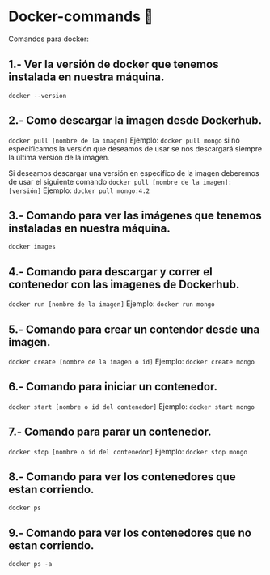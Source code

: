 # Docker-commands :whale:

Comandos para docker:

## 1.- Ver la versión de docker que tenemos instalada en nuestra máquina.
```docker --version```

## 2.- Como descargar la imagen desde Dockerhub.
```docker pull [nombre de la imagen]```
Ejemplo: ```docker pull mongo``` si no especificamos la versión que deseamos de usar se nos descargará siempre la última versión de la imagen.

Si deseamos descargar una versión en específico de la imagen deberemos de usar el siguiente comando ```docker pull [nombre de la imagen]:[versión]```
Ejemplo: ```docker pull mongo:4.2```

## 3.- Comando para ver las imágenes que tenemos instaladas en nuestra máquina.
```docker images```

## 4.- Comando para descargar y correr el contenedor con las imagenes de Dockerhub.
```docker run [nombre de la imagen]``` 
Ejemplo: ```docker run mongo```

## 5.- Comando para crear un contendor desde una imagen.
```docker create [nombre de la imagen o id]``` Ejemplo: ```docker create mongo```

## 6.- Comando para iniciar un contenedor.
```docker start [nombre o id del contenedor]```
Ejemplo: ```docker start mongo```

## 7.- Comando para parar un contenedor.
```docker stop [nombre o id del contenedor]```
Ejemplo: ```docker stop mongo```

## 8.- Comando para ver los contenedores que estan corriendo.
```docker ps```

## 9.- Comando para ver los contenedores que no estan corriendo.
```docker ps -a```






